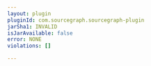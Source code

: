 ```yaml
---
layout: plugin
pluginId: com.sourcegraph.sourcegraph-plugin
jarSha1: INVALID
isJarAvailable: false
error: NONE
violations: []

---
```

